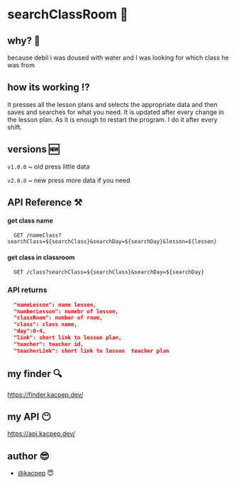 
# searchClassRoom 🏫
 
## why? 🤬
because debil i was doused
with water and I was looking for
which class he was from

## how its working ⁉️
It presses all the lesson plans
and selects the appropriate data
and then saves and searches for what you need.
It is updated after every change in the lesson plan.
As it is enough to restart the program.
I do it after every shift.

## versions 🆕

`v1.0.0` ~ old press little data 

`v2.0.0` ~ new press more data if you need
## API Reference ⚒️

#### get class name

```http
  GET /nameClass?searchClass=${searchClass}&searchDay=${searchDay}&lesson=${lesson}
```

#### get class in classroom

```http
  GET /class?searchClass=${searchClass}&searchDay=${searchDay}
```

### API returns 

```json
  "nameLesson": name lesson,
  "numberLesson": numebr of lesson,
  "classRoom": number of room,
  "class": class name,
  "day":0-4,
  "link": short link to lesson plan,
  "teacher": teacher id,
  "teacherLink": short link to lesson  teacher plan
```

## my finder 🔍

https://finder.kacpep.dev/

## my API 😶

https://api.kacpep.dev/


## author 😎

- [@kacpep](https://www.github.com/kacpep) 😇

